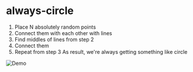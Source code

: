 # always-circle
1) Place N absolutely random points
2) Connect them with each other with lines
3) Find middles of lines from step 2
4) Connect them
5) Repeat from step 3
As result, we're always getting something like circle

![Demo](https://https://github.com/awend0/always-circle/blob/main/always-circle.gif)
